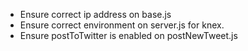 - Ensure correct ip address on base.js
- Ensure correct environment on server.js for knex.
- Ensure postToTwitter is enabled on postNewTweet.js